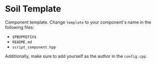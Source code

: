 # Soil Template
Component template. Change `template` to your component's name in the following
files:

- `$PBOPREFIX$`
- `README.md`
- `script_component.hpp`

Additionally, make sure to add yourself as the author in the `config.cpp`.
